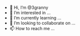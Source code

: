 - 👋 Hi, I’m @3granny
- 👀 I’m interested in ...
- 🌱 I’m currently learning ...
- 💞️ I’m looking to collaborate on ...
- 📫 How to reach me ...

<!---
3granny/3granny is a ✨ special ✨ repository because its `README.md` (this file) appears on your GitHub profile.
You can click the Preview link to take a look at your changes.
--->
